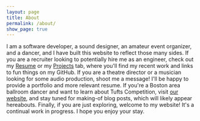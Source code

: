 ```yaml
---
layout: page
title: About
permalink: /about/
show_page: true
---
```


I am a software developer, a sound designer, an amateur event organizer, and a dancer, and I have built this website to reflect those many sides. If you are a recruiter looking to potentially hire me as an engineer, check out my [Resume](/resume.pdf) or my [Projects](/projects) tab, where you'll find my recent work and links to fun things on my GitHub. If you are a theatre director or a musician looking for some audio production, shoot me a message! I'll be happy to provide a portfolio and more relevant resume. If you're a Boston area ballroom dancer and want to learn about Tufts Competition, visit [our website](https://sites.tufts.edu/ballroom/tufts-comp-2017/), and stay tuned for making-of blog posts, which will likely appear hereabouts. Finally, if you are just exploring, welcome to my website! It's a continual work in progress. I hope you enjoy your stay. 
